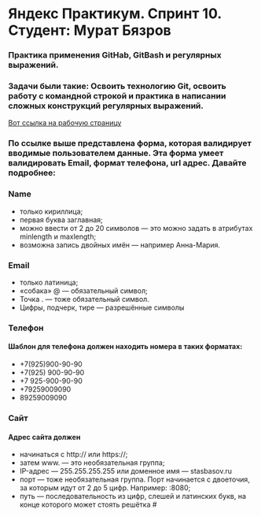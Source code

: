 # Яндекс Практикум. Спринт 10. Студент: Мурат Бязров

### Практика применения GitHab, GitBash и регулярных выражений.
### Задачи были такие: Освоить технологию Git, освоить работу с командной строкой и практика в написании сложных конструкций регулярных выражений. 
[Вот ссылка на рабочую страницу](https://muratbyazrov.github.io/Sprint10/)
### По ссылке выше представлена форма, которая валидирует вводимые пользователем данные. Эта форма умеет валидировать Email, формат телефона, url адрес. Давайте подробнее:
 
### Name
- только кириллица;
- первая буква заглавная;
- можно ввести от 2 до 20 символов — это можно задать в атрибутах minlength и maxlength;
- возможна запись двойных имён — например Анна-Мария. 

### Email
- только латиница;
- «собака» @ — обязательный символ;
- Точка . — тоже обязательный символ.
- Цифры, подчерк, тире — разрешённые символы

### Телефон
#### Шаблон для телефона должен находить номера в таких форматах:
- +7(925)900-90-90
- +7(925) 900-90-90
- +7 925-900-90-90
- +79259009090
- 89259009090

### Сайт
#### Адрес сайта должен
- начинаться с http:// или https://;
- затем www. — это необязательная группа;
- IP-адрес — 255.255.255.255 или доменное имя — stasbasov.ru
- порт — тоже необязательная группа. Порт начинается с двоеточия, за которым идут от 2 до 5 цифр. Например: :8080;
- путь — последовательность из цифр, слешей и латинских букв, на конце которого может стоять решётка #
